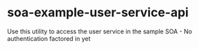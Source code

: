soa-example-user-service-api
============================

Use this utility to access the user service in the sample SOA - No authentication factored in yet
